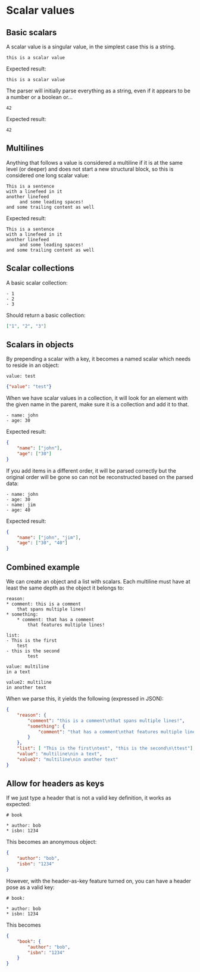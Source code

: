 # Scalar values

## Basic scalars

A scalar value is a singular value, in the simplest case this is a string.

```mdd
this is a scalar value
```

Expected result:

```expected
this is a scalar value
```

The parser will initially parse everything as a string, even if it appears to be a number or a boolean or...

```mdd
42
```

Expected result:

```expected
42
```

## Multilines

Anything that follows a value is considered a multiline if it is at the same level (or deeper) and does not start a new structural block, so this is considered one long scalar value:

```mdd
This is a sentence
with a linefeed in it
another linefeed
     and some leading spaces!
and some trailing content as well
```

Expected result:

```expected
This is a sentence
with a linefeed in it
another linefeed
     and some leading spaces!
and some trailing content as well
```

## Scalar collections

A basic scalar collection:

```mdd
- 1
- 2
- 3
```

Should return a basic collection:

```json
["1", "2", "3"]
```

## Scalars in objects

By prepending a scalar with a key, it becomes a named scalar which needs to reside in an object:

```mdd
value: test
```

```json
{"value": "test"}
```

When we have scalar values in a collection, it will look for an element with the given name in the parent, make sure it is a collection and add it to that.

```mdd
- name: john
- age: 30
```

Expected result:

```json
{
	"name": ["john"], 
	"age": ["30"]
}
```

If you add items in a different order, it will be parsed correctly but the original order will be gone so can not be reconstructed based on the parsed data:

```mdd
- name: john
- age: 30
- name: jim
- age: 40
```

Expected result:

```json
{
	"name": ["john", "jim"], 
	"age": ["30", "40"]
}
```

## Combined example

We can create an object and a list with scalars. Each multiline must have at least the same depth as the object it belongs to:

```mdd
reason:
* comment: this is a comment
	that spans multiple lines!
* something:
	* comment: that has a comment
		that features multiple lines!

list:
- This is the first
	test
- this is the second
		test
		
value: multiline
in a text

value2: multiline
in another text
```

When we parse this, it yields the following (expressed in JSON):

```json
{
	"reason": {
		"comment": "this is a comment\nthat spans multiple lines!", 
		"something": {
			"comment": "that has a comment\nthat features multiple lines!"
		}
	}, 
	"list": [ "This is the first\ntest", "this is the second\n\ttest"], 
	"value": "multiline\nin a text", 
	"value2": "multiline\nin another text"
}
```

## Allow for headers as keys

If we just type a header that is not a valid key definition, it works as expected:

```mdd
# book

* author: bob
* isbn: 1234
```

This becomes an anonymous object:

```json
{
	"author": "bob", 
	"isbn": "1234"
}
```

However, with the header-as-key feature turned on, you can have a header pose as a valid key:

```mdd
# book:

* author: bob
* isbn: 1234
```

This becomes

```json
{ 
	"book": {
		"author": "bob", 
		"isbn": "1234"
	}
}
```